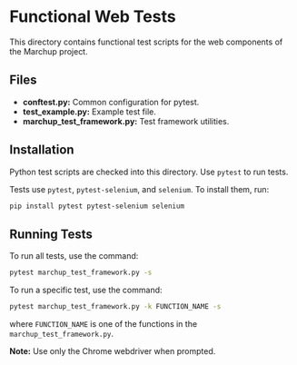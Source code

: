# Functional Web Tests

This directory contains functional test scripts for the web components of the Marchup project.

## Files

- **conftest.py:** Common configuration for pytest.
- **test_example.py:** Example test file.
- **marchup_test_framework.py:** Test framework utilities.

## Installation

Python test scripts are checked into this directory. Use `pytest` to run tests.

Tests use `pytest`, `pytest-selenium`, and `selenium`. To install them, run:

```bash
pip install pytest pytest-selenium selenium
```

## Running Tests

To run all tests, use the command:

```bash
pytest marchup_test_framework.py -s
```

To run a specific test, use the command:

```bash
pytest marchup_test_framework.py -k FUNCTION_NAME -s
```

where `FUNCTION_NAME` is one of the functions in the `marchup_test_framework.py`.

**Note:** Use only the Chrome webdriver when prompted.
